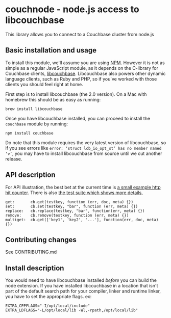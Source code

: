 couchnode - node.js access to libcouchbase
==========================================

This library allows you to connect to a Couchbase cluster from node.js

Basic installation and usage
--------------------

To install this module, we'll assume you are using
[NPM](https://npmjs.org).  However it is not as simple as a regular
JavaScript module, as it depends on the C-library for Couchbase
clients, [libcouchbase](https://github.com/couchbase/libcouchbase).
Libcouchbase also powers other dynamic language clients, such as Ruby
and PHP, so if you've worked with those clients you should feel right
at home.

First step is to install libcouchbase (the 2.0 version). On a Mac with
homebrew this should be as easy as running:

    brew install libcouchbase

Once you have libcouchbase installed, you can proceed to install the
`couchbase` module by running:

    npm install couchbase

Do note that this module requires the very latest version of
libcouchbase, so if you see errors like `error: ‘struct lcb_io_opt_st’
has no member named ‘v’`, you may have to install libcouchbase from
source until we cut another release.


API description
---------------

For API illustration, the best bet at the current time is [a small
example http hit
counter](https://github.com/couchbase/couchnode/tree/master/example.js). There
is also [the test suite which shows more
details.](https://github.com/couchbase/couchnode/tree/master/tests)

    get:       cb.get(testkey, function (err, doc, meta) {})
    set:       cb.set(testkey, "bar", function (err, meta) {})
    replace:   cb.replace(testkey, "bar", function(err, meta) {})
    remove:    cb.remove(testkey, function (err, meta) {})
    multiget:  cb.get(['key1', 'key2', '...'], function(err, doc, meta) {})

Contributing changes
--------------------

See CONTRIBUTING.md

Install description
-------------------

You would need to have libcouchbase installed _before_ you can build
the node extension. If you have installed libcouchbase in a location
that isn't part of the default search path for your compiler, linker
and runtime linker, you have to set the appropriate flags. ex:

    EXTRA_CPPFLAGS="-I/opt/local/include"
    EXTRA_LDFLAGS="-L/opt/local/lib -Wl,-rpath,/opt/local/lib"
